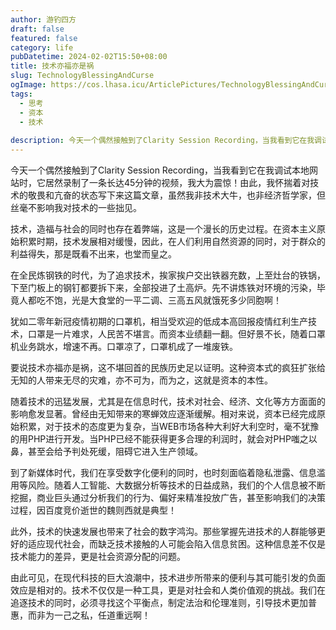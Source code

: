 ```yaml
---
author: 游钓四方
draft: false
featured: false
category: life
pubDatetime: 2024-02-02T15:50+08:00
title: 技术亦福亦是祸
slug: TechnologyBlessingAndCurse
ogImage: https://cos.lhasa.icu/ArticlePictures/TechnologyBlessingAndCurse/TechnologyBlessingAndCurse.jpg_81
tags:
  - 思考
  - 资本
  - 技术
  
description: 今天一个偶然接触到了Clarity Session Recording，当我看到它在我调试本地网站时，它居然录制了一条长达45分钟的视频，我大为震惊！由此，我怀揣着对技术的敬畏和亢奋的状态写下来这篇文章，虽然我非技术大牛，也非经济哲学家，但丝毫不影响我对技术的一些拙见
---
```


今天一个偶然接触到了Clarity Session Recording，当我看到它在我调试本地网站时，它居然录制了一条长达45分钟的视频，我大为震惊！由此，我怀揣着对技术的敬畏和亢奋的状态写下来这篇文章，虽然我非技术大牛，也非经济哲学家，但丝毫不影响我对技术的一些拙见。

技术，造福与社会的同时也存在着弊端，这是一个漫长的历史过程。在资本主义原始积累时期，技术发展相对缓慢，因此，在人们利用自然资源的同时，对于群众的利益得失，那是既看不出来，也堂而皇之。

在全民炼钢铁的时代，为了追求技术，挨家挨户交出铁器充数，上至灶台的铁锅，下至门板上的钢钉都要拆下来，全部投进了土高炉。先不讲炼铁对环境的污染，毕竟人都吃不饱，光是大食堂的一平二调、三高五风就饿死多少同胞啊！

犹如二零年新冠疫情初期的口罩机，相当受欢迎的低成本高回报疫情红利生产技术，口罩是一片难求，人民苦不堪言。而资本业绩翻一翻。但好景不长，随着口罩机业务跳水，增速不再。口罩凉了，口罩机成了一堆废铁。

要说技术亦福亦是祸，这不堪回首的民族历史足以证明。这种资本式的疯狂扩张给无知的人带来无尽的灾难，亦不可为，而为之，这就是资本的本性。

随着技术的迅猛发展，尤其是在信息时代，技术对社会、经济、文化等方方面面的影响愈发显著。曾经由无知带来的寒蝉效应逐渐缓解。相对来说，资本已经完成原始积累，对于技术的态度更为复杂，当WEB市场各种大利好大利空时，毫不犹豫的用PHP进行开发。当PHP已经不能获得更多合理的利润时，就会对PHP嗤之以鼻，甚至会给予判处死缓，阻碍它进入生产领域。

到了新媒体时代，我们在享受数字化便利的同时，也时刻面临着隐私泄露、信息滥用等风险。随着人工智能、大数据分析等技术的日益成熟，我们的个人信息被不断挖掘，商业巨头通过分析我们的行为、偏好来精准投放广告，甚至影响我们的决策过程，因百度竞价逝世的魏则西就是典型！

此外，技术的快速发展也带来了社会的数字鸿沟。那些掌握先进技术的人群能够更好的适应现代社会，而缺乏技术接触的人可能会陷入信息贫困。这种信息差不仅是技术能力的差异，更是社会资源分配的问题。

由此可见，在现代科技的巨大浪潮中，技术进步所带来的便利与其可能引发的负面效应是相对的。技术不仅仅是一种工具，更是对社会和人类价值观的挑战。我们在追逐技术的同时，必须寻找这个平衡点，制定法治和伦理准则，引导技术更加普惠，而非为一己之私，任道重远啊！